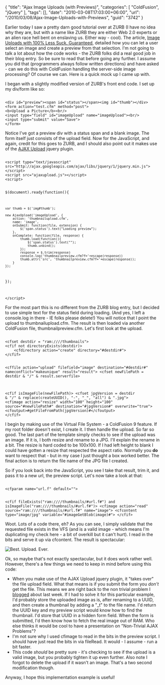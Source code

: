 {
	"title": "Ajax Image Uploads (with Previews)",
	"categories": [
		"ColdFusion",
		"jQuery"
	],
	"tags": [],
	"date": "2010-03-08T17:03:00+06:00",
	"url": "/2010/03/08/Ajax-Image-Uploads-with-Previews",
	"guid": "3742"
}

Earlier today I saw a pretty darn good tutorial over at ZURB (I have no idea why they are, but with a name like ZURB they are either Web 2.0 experts or an alien race hell bent on enslaving us. Either way - cool). The article, <a href="http://www.zurb.com/playground/ajax_upload">Image Uploads with 100% Less Suck. Guaranteed</a>, detailed how you can let a user select an image and create a preview from that selection. I'm not going to talk a lot about how the code works - the ZURB folks did a real good job in their blog entry. So be sure to read that before going any further. I assume you did that (programmers always follow written directions) and have asked - can we do this with ColdFusion handling the server-side image processing? Of course we can. Here is a quick mock up I came up with.
<!--more-->
<p>

I began with a slightly modified version of ZURB's front end code. I set up my div/form like so:

<p>

<code>
&lt;div id="preview"&gt;&lt;span id="status"&gt;&lt;/span&gt;&lt;img id="thumb"&gt;&lt;/div&gt;
&lt;form action="test.cfm" method="post"&gt;
&lt;b&gt;Upload a Picture&lt;/b&gt;&lt;br/&gt;
&lt;input type="field" id="imageUpload" name="imageUpload"&gt;&lt;br/&gt;
&lt;input type="submit" value="Save"&gt;
&lt;/form&gt;
</code>

<p>

Notice I've got a preview div with a status span and a blank image. The form itself just consists of the upload field. Now for the JavaScript, and again, credit for this goes to ZURB, and I should also point out it makes use of the <a href="http://valums.com/ajax-upload/">AJAX Upload</a> jquery plugin.

<p>

<code>
&lt;script type="text/javascript" src="http://ajax.googleapis.com/ajax/libs/jquery/1/jquery.min.js"&gt;&lt;/script&gt;
&lt;script src="ajaxupload.js"&gt;&lt;/script&gt;
&lt;script&gt;

$(document).ready(function(){

	var thumb = $('img#thumb');	

	new AjaxUpload('imageUpload', {
		action: 'thumbnailupload.cfm',
		name: 'image',
		onSubmit: function(file, extension) {
			$('span.status').text("Loading preview");
		},
		onComplete: function(file, response) {
			thumb.load(function(){
				$('span.status').text("");
				thumb.unbind();
			});
			response = $.trim(response)
			console.log('thumbnailpreview.cfm?f='+escape(response))
			thumb.attr('src', 'thumbnailpreview.cfm?f='+escape(response));
		}
	});
});

&lt;/script&gt;
</code>

<p>

For the most part this is no different from the ZURB blog entry, but I decided to use simple text for the status field during loading. (And yes, I left a console.log in there - IE folks please delete!) You will notice that I point the upload to thumbnailupload.cfm. The result is then loaded via another ColdFusion file, thumbnailpreview.cfm. Let's first look at the upload.

<p>

<code>
&lt;cfset destdir = "ram:////thumbnails"&gt;
&lt;cfif not directoryExists(destdir)&gt;
	&lt;cfdirectory action="create" directory="#destdir#"&gt;
&lt;/cfif&gt;

&lt;cffile action="upload" filefield="image" destination="#destdir#" nameconflict="makeunique" result="result"&gt;
&lt;cfset newFilePath = destdir & "/" & result.serverfile&gt;

&lt;cfif isImageFile(newFilePath)&gt;
	&lt;cfset jpgVersion = destdir & "/" & replace(createUUID(), "-", "_", "all") & ".jpg"&gt;
	&lt;cfimage action="resize" width="100" height="100" source="#newFilePath#" destination="#jpgVersion#" overwrite="true"&gt;
	&lt;cfoutput&gt;#getFileFromPath(jpgVersion)#&lt;/cfoutput&gt;
&lt;/cfif&gt;
</code>

<p>

I begin by making use of the Virtual File System - a ColdFusion 9 feature. If my root folder doesn't exist, I create it. I then handle the upload. So far so good. The last part of the template simply checks to see if the upload was an image. If it is, I both resize and rename to a JPG. I'll explain the rename in a bit. The resize is hard coded to be 100x100. If I had left height to blank I could have gotten a resize that respected the aspect ratio. Normally you <b>do</b> want to respect that - but in my case I just thought a box worked better. The final action is to return the file name of the JPG file I created.

<p>

So if you look back into the JavaScript, you see I take that result, trim it, and pass it to a new url, the preview script. Let's now take a look at that:

<p>

<code>
&lt;cfparam name="url.f" default=""&gt;

&lt;cfif fileExists("ram:////thumbnails/#url.f#") and isImageFile("ram:////thumbnails/#url.f#")&gt;
	&lt;cfimage action="read" source="ram:////thumbnails/#url.f#" name="image"&gt;
	&lt;cfcontent type="image/jpg" variable="#imageGetBlob(image)#"&gt;
&lt;/cfif&gt;
</code>

<p>

Woot. Lots of a code there, eh? As you can see, I simply validate that the requested file exists in the VFS (and is a valid image - which means I'm duplicating my check here - a bit of overkill but it can't hurt). I read in the bits and serve it up via cfcontent. The result is spectacular:

<p>

<img src="https://static.raymondcamden.com/images/cooluploadtest.png" title="Best. Upload. Ever." />

<p>

Ok, so maybe that's not exactly spectacular, but it does work rather well. However, there's a few things we need to keep in mind before using this code:

<p>

<ul>
<li>When you make use of the AJAX Upload jquery plugin, it "takes over" the file upload field. What that means is if you submit the form you <i>don't</i> get the file. This means we are right back to the non trivial problem I <a href="http://www.coldfusionjedi.com/index.cfm/2010/3/5/ColdFusion-9-Multifile-Uploader--Complete-Example">blogged</a> about last week. If I had to solve it for this particular example, I'd probably store the uploaded image as is, after renaming to a UUID, and then create a thumbnail by adding a "_t" to the file name. I'd return the UUID key and my preview script would know how to find the thumbnail. I'd store that UUID in a hidden form field. When the form is submitted, I'd then know how to fetch the real image out of RAM. Who else thinks it would be cool to have a presentation on "Non-Trivial AJAX Problems"?
<li>I'm not sure why I used cfimage to read in the bits in the preview script. I should have just read the bits in via fileRead. It would - I assume - run a bit faster.
<li>This code <i>should</i> be pretty sure - it's checking to see if the upload is a valid image, but you probably tighten it up even further. Also note I forgot to delete the upload if it wasn't an image. That's a two second modification though. 
</ul>

<p>

Anyway, I hope this implementation example is useful!